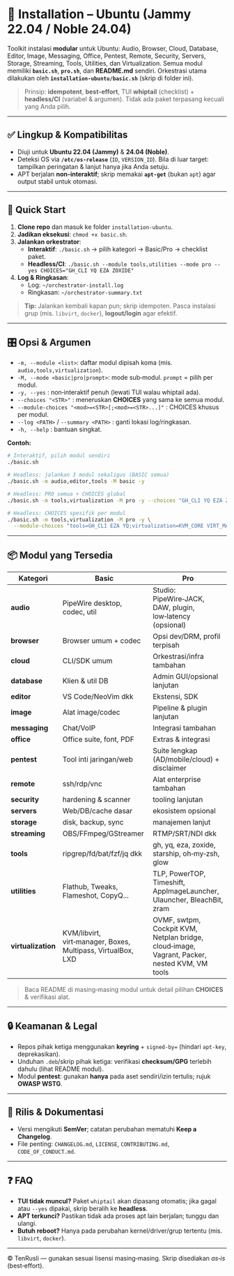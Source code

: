# 🐧 Installation – Ubuntu (Jammy 22.04 / Noble 24.04)

Toolkit instalasi **modular** untuk Ubuntu: Audio, Browser, Cloud, Database, Editor, Image, Messaging, Office, Pentest, Remote, Security, Servers, Storage, Streaming, Tools, Utilities, dan Virtualization. Semua modul memiliki **`basic.sh`**, **`pro.sh`**, dan **README.md** sendiri. Orkestrasi utama dilakukan oleh **`installation-ubuntu/basic.sh`** (skrip di folder ini).

> Prinsip: **idempotent**, **best‑effort**, TUI **whiptail** (checklist) + **headless/CI** (variabel & argumen). Tidak ada paket terpasang kecuali yang Anda pilih.

---

## ✅ Lingkup & Kompatibilitas
- Diuji untuk **Ubuntu 22.04 (Jammy)** & **24.04 (Noble)**.
- Deteksi OS via **`/etc/os-release`** (`ID`, `VERSION_ID`). Bila di luar target: tampilkan peringatan & lanjut hanya jika Anda setuju.
- APT berjalan **non‑interaktif**; skrip memakai **`apt-get`** (bukan `apt`) agar output stabil untuk otomasi.

---

## 🚀 Quick Start

1. **Clone repo** dan masuk ke folder `installation-ubuntu`.
2. **Jadikan eksekusi**: `chmod +x basic.sh`.
3. **Jalankan orkestrator**:
   - **Interaktif**: `./basic.sh` → pilih kategori → Basic/Pro → checklist paket.
   - **Headless/CI**: `./basic.sh --module tools,utilities --mode pro --yes CHOICES="GH_CLI YQ EZA ZOXIDE"`
4. **Log & Ringkasan**:
   - Log: `~/orchestrator-install.log`
   - Ringkasan: `~/orchestrator-summary.txt`

> **Tip:** Jalankan kembali kapan pun; skrip idempoten. Pasca instalasi grup (mis. `libvirt`, `docker`), **logout/login** agar efektif.

---

## 🎛️ Opsi & Argumen

- `-m, --module <list>`: daftar modul dipisah koma (mis. `audio,tools,virtualization`).  
- `-M, --mode <basic|pro|prompt>`: mode sub‑modul. `prompt` = pilih per modul.  
- `-y, --yes` : non‑interaktif penuh (lewati TUI walau whiptail ada).  
- `--choices "<STR>"` : meneruskan **CHOICES** yang sama ke semua modul.  
- `--module-choices "<mod>=<STR>[;<mod>=<STR>...]"` : CHOICES khusus per modul.  
- `--log <PATH>` / `--summary <PATH>` : ganti lokasi log/ringkasan.  
- `-h, --help` : bantuan singkat.

**Contoh:**

```bash
# Interaktif, pilih modul sendiri
./basic.sh

# Headless: jalankan 3 modul sekaligus (BASIC semua)
./basic.sh -m audio,editor,tools -M basic -y

# Headless: PRO semua + CHOICES global
./basic.sh -m tools,virtualization -M pro -y --choices "GH_CLI YQ EZA ZOXIDE"

# Headless: CHOICES spesifik per modul
./basic.sh -m tools,virtualization -M pro -y \
  --module-choices "tools=GH_CLI EZA YQ;virtualization=KVM_CORE VIRT_MANAGER OVMF CLOUD_IMAGE"
```

---

## 📦 Modul yang Tersedia

| Kategori | Basic | Pro |
|---|---|---|
| **audio** | PipeWire desktop, codec, util | Studio: PipeWire‑JACK, DAW, plugin, low‑latency (opsional) |
| **browser** | Browser umum + codec | Opsi dev/DRM, profil terpisah |
| **cloud** | CLI/SDK umum | Orkestrasi/infra tambahan |
| **database** | Klien & util DB | Admin GUI/opsional lanjutan |
| **editor** | VS Code/NeoVim dkk | Ekstensi, SDK |
| **image** | Alat image/codec | Pipeline & plugin lanjutan |
| **messaging** | Chat/VoIP | Integrasi tambahan |
| **office** | Office suite, font, PDF | Extras & integrasi |
| **pentest** | Tool inti jaringan/web | Suite lengkap (AD/mobile/cloud) + disclaimer |
| **remote** | ssh/rdp/vnc | Alat enterprise tambahan |
| **security** | hardening & scanner | tooling lanjutan |
| **servers** | Web/DB/cache dasar | ekosistem opsional |
| **storage** | disk, backup, sync | manajemen lanjut |
| **streaming** | OBS/FFmpeg/GStreamer | RTMP/SRT/NDI dkk |
| **tools** | ripgrep/fd/bat/fzf/jq dkk | gh, yq, eza, zoxide, starship, oh‑my‑zsh, glow |
| **utilities** | Flathub, Tweaks, Flameshot, CopyQ... | TLP, PowerTOP, Timeshift, AppImageLauncher, Ulauncher, BleachBit, zram |
| **virtualization** | KVM/libvirt, virt‑manager, Boxes, Multipass, VirtualBox, LXD | OVMF, swtpm, Cockpit KVM, Netplan bridge, cloud‑image, Vagrant, Packer, nested KVM, VM tools |

> Baca README di masing‑masing modul untuk detail pilihan **CHOICES** & verifikasi alat.

---

## 🔒 Keamanan & Legal
- Repos pihak ketiga menggunakan **keyring** + `signed-by=` (hindari `apt-key`, deprekasikan).  
- Unduhan `.deb`/skrip pihak ketiga: verifikasi **checksum/GPG** terlebih dahulu (lihat README modul).  
- Modul **pentest**: gunakan **hanya** pada aset sendiri/izin tertulis; rujuk **OWASP WSTG**.

---

## 🧾 Rilis & Dokumentasi
- Versi mengikuti **SemVer**; catatan perubahan mematuhi **Keep a Changelog**.  
- File penting: `CHANGELOG.md`, `LICENSE`, `CONTRIBUTING.md`, `CODE_OF_CONDUCT.md`.

---

## ❓ FAQ
- **TUI tidak muncul?** Paket `whiptail` akan dipasang otomatis; jika gagal atau `--yes` dipakai, skrip beralih ke **headless**.  
- **APT terkunci?** Pastikan tidak ada proses apt lain berjalan; tunggu dan ulangi.  
- **Butuh reboot?** Hanya pada perubahan kernel/driver/grup tertentu (mis. `libvirt`, `docker`).

---

© TenRusli — gunakan sesuai lisensi masing‑masing. Skrip disediakan *as‑is* (best‑effort).